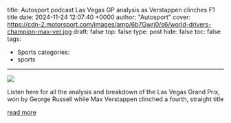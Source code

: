 title: Autosport podcast Las Vegas GP analysis as Verstappen clinches F1 title
date: 2024-11-24 12:07:40 +0000
author: "Autosport"
cover: https://cdn-2.motorsport.com/images/amp/6b7Gwrj0/s6/world-drivers-champion-max-ver.jpg
draft: false
top: false
type: post
hide: false
toc: false
tags:
  - Sports
categories:
  - sports
---

![](https://cdn-2.motorsport.com/images/amp/6b7Gwrj0/s6/world-drivers-champion-max-ver.jpg)

Listen here for all the analysis and breakdown of the Las Vegas Grand Prix, won by George Russell while Max Verstappen clinched a fourth, straight title

[read more](https://www.autosport.com/f1/news/autosport-podcast-las-vegas-gp-analysis-as-verstappen-clinches-f1-title/10676166/)
